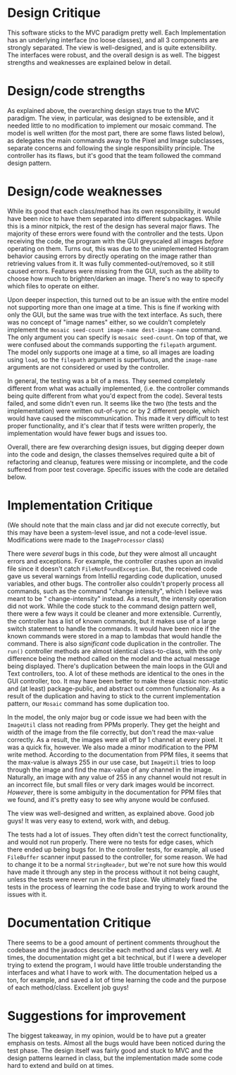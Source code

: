 # Design Critique

This software sticks to the MVC paradigm pretty well. Each Implementation has an underlying
interface (no loose classes), and all 3 components are strongly separated. The view is
well-designed, and is quite extensibility. The interfaces were robust, and the overall design is as
well. The biggest strengths and weaknesses are explained below in detail.

# Design/code strengths

As explained above, the overarching design stays true to the MVC paradigm. The view, in particular,
was designed to be extensible, and it needed little to no modification to implement our mosaic
command. The model is well written (for the most part, there are some flaws listed below), as
delegates the main commands away to the Pixel and Image subclasses, separate concerns and following
the single responsibility principle. The controller has its flaws, but it's good that the team
followed the command design pattern.

# Design/code weaknesses

While its good that each class/method has its own responsibility, it would have been nice to have
them separated into different subpackages. While this is a minor nitpick, the rest of the design has
several major flaws. The majority of these errors were found with the controller and the tests. Upon
receiving the code, the program with the GUI greyscaled all images *before* operating on them. Turns
out, this was due to the unimplemented Histogram behavior causing errors by directly operating on
the image rather than retrieving values from it. It was fully commented-out/removed, so it still
caused errors. Features were missing from the GUI, such as the ability to choose how much to
brighten/darken an image. There's no way to specify which files to operate on either.

Upon deeper inspection, this turned out to be an issue with the entire model not supporting more
than one image at a time. This is fine if working with only the GUI, but the same was true with the
text interface. As such, there was no concept of "image names" either, so we couldn't completely
implement the `mosaic seed-count image-name dest-image-name` command. The only argument you can
specify is `mosaic seed-count`. On top of that, we were confused about the commands supporting
the `filepath` argument. The model only supports one image at a time, so all images are loading
using `load`, so the `filepath` argument is superfluous, and the `image-name` arguments are not
considered or used by the controller.

In general, the testing was a bit of a mess. They seemed completely different from what was actually
implemented, (i.e. the controller commands being quite different from what you'd expect from the
code). Several tests failed, and some didn't even run. It seems like the two (the tests and the
implementation) were written out-of-sync or by 2 different people, which would have caused the
miscommunication. This made it very difficult to test proper functionality, and it's clear that if
tests were written properly, the implementation would have fewer bugs and issues too.

Overall, there are few overarching design issues, but digging deeper down into the code and design,
the classes themselves required quite a bit of refactoring and cleanup, features were missing or
incomplete, and the code suffered from poor test coverage. Specific issues with the code are
detailed below.

# Implementation Critique

(We should note that the main class and jar did not execute correctly, but this may have been a
system-level issue, and not a code-level issue. Modifications were made to the `ImageProcessor`
class)

There were *several* bugs in this code, *but* they were almost all uncaught errors and exceptions.
For example, the controller crashes upon an invalid file since it doesn't catch
`FileNotFoundException`. But, the received code gave us several warnings from IntelliJ regarding
code duplication, unused variables, and other bugs. The controller also couldn't properly process
all commands, such as the command "change intensity", which I believe was meant to be "
change-intensity" instead. As a result, the intensity operation did not work. While the code stuck
to the command design pattern well, there were a few ways it could be cleaner and more extensible.
Currently, the controller has a list of known commands, but it makes use of a large switch statement
to handle the commands. It would have been nice if the known commands were stored in a map to
lambdas that would handle the command. There is also *significant* code duplication in the
controller. The `run()` controller methods are almost identical class-to-class, with the only
difference being the method called on the model and the actual message being displayed. There's
duplication between the main loops in the GUI and Text controllers, too. A lot of these methods are
identical to the ones in the GUI controller, too. It may have been better to make these classic
non-static and (at least) package-public, and abstract out common functionality. As a result of the
duplication and having to stick to the current implementation pattern, our `Mosaic` command has some
duplication too.

In the model, the only major bug or code issue we had been with the `ImageUtil` class not reading
from PPMs properly. They get the height and width of the image from the file correctly, but don't
read the max-value correctly. As a result, the images were all off by 1 channel at every pixel. It
was a quick fix, however. We also made a minor modification to the PPM write method. According to
the documentation from PPM files, it seems that the max-value is always 255 in our use case, but
`ImageUtil` tries to loop through the image and find the max-value of any channel in the image.
Naturally, an image with any value of 255 in any channel would not result in an incorrect file, but
small files or very dark images would be incorrect. *However*, there is some ambiguity in the
documentation for PPM files that we found, and it's pretty easy to see why anyone would be confused.

The view was well-designed and written, as explained above. Good job guys! It was very easy to
extend, work with, and debug.

The tests had a lot of issues. They often didn't test the correct functionality, and would not run
properly. There were no tests for edge cases, which there ended up being bugs for. In the controller
tests, for example, all used `FileBuffer` scanner input passed to the controller, for some reason.
We had to change it to be a normal `StringReader`, but we're not sure how this would have made it
through any step in the process without it not being caught, unless the tests were never run in the
first place. We ultimately fixed the tests in the process of learning the code base and trying to
work around the issues with it.

# Documentation Critique

There seems to be a good amount of pertinent comments throughout the codebase and the javadocs
describe each method and class very well. At times, the documentation might get a bit technical, but
if I were a developer trying to extend the program, I would have little trouble understanding the
interfaces and what I have to work with. The documentation helped us a ton, for example, and saved a
lot of time learning the code and the purpose of each method/class. Excellent job guys!

# Suggestions for improvement

The biggest takeaway, in my opinion, would be to have put a greater emphasis on tests. Almost all
the bugs would have been noticed during the test phase. The design itself was fairly good and stuck
to MVC and the design patterns learned in class, but the implementation made some code hard to
extend and build on at times. 
